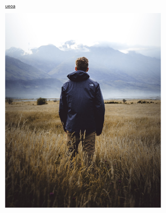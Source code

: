[ueoa](https://www.markdownguide.org/cheat-sheet/)

![Alt text](photo-1503023345310-bd7c1de61c7d.jpeg)

